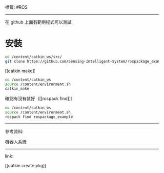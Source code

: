 標籤: #ROS 

---

在 github 上面有範例程式可以測試

# 安裝

```bash
cd /content/catkin_ws/src/
git clone https://github.com/Sensing-Intelligent-System/rospackage_example.git
```

[[catkin make]]
```bash
cd /content/catkin_ws
source /content/environment.sh
catkin_make
```

確認有沒有裝好（[[rospack find]]）
```bash
cd /content/catkin_ws
source /content/environment.sh
rospack find rospackage_example
```

---

參考資料:

機器人系統

---

link:

[[catkin create pkg]]